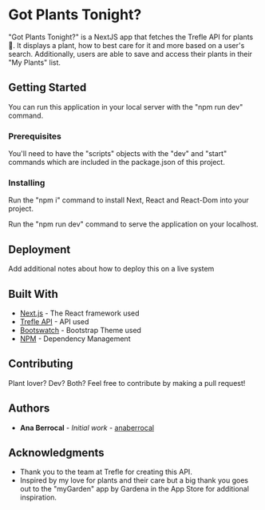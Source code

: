 # Got Plants Tonight?

"Got Plants Tonight?" is a NextJS app that fetches the Trefle API for plants 🌱. It displays a plant, how to best care for it and more based on a user's search. Additionally, users are able to save and access their plants in their "My Plants" list.

## Getting Started

You can run this application in your local server with the "npm run dev" command.

### Prerequisites

You'll need to have the "scripts" objects with the "dev" and "start" commands which are included in the package.json of this project.

### Installing

Run the "npm i" command to install Next, React and React-Dom into your project.

Run the "npm run dev" command to serve the application on your localhost.

## Deployment

Add additional notes about how to deploy this on a live system

## Built With

* [Next.js](https://nextjs.org/docs) - The React framework used
* [Trefle API](https://trefle.io/reference) - API used
* [Bootswatch](https://bootswatch.com/minty/) - Bootstrap Theme used
* [NPM](https://www.npmjs.com/) - Dependency Management

## Contributing

Plant lover? Dev? Both? Feel free to contribute by making a pull request!

## Authors

* **Ana Berrocal** - *Initial work* - [anaberrocal](https://github.com/AnaBerrocal)

## Acknowledgments

* Thank you to the team at Trefle for creating this API.
* Inspired by my love for plants and their care but a big thank you goes out to the "myGarden" app by Gardena in the App Store for additional inspiration.
